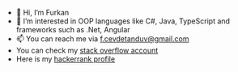 - 👋 Hi, I’m Furkan
- 👀 I’m interested in OOP languages like C#, Java, TypeScript and frameworks such as .Net, Angular
- 📫 You can reach me via f.cevdetanduv@gmail.com
- You can check my [stack overflow account](https://stackoverflow.com/users/13962147/furkan-cevdet) 
- Here is my [hackerrank profile](https://www.hackerrank.com/furkancevdet) 

<!---
furkancevdetanduv/furkancevdetanduv is a ✨ special ✨ repository because its `README.md` (this file) appears on your GitHub profile.
You can click the Preview link to take a look at your changes.
--->
